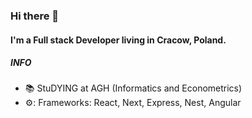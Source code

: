 ### Hi there 👋

#### I'm a Full stack Developer living in Cracow, Poland.

##### INFO
- :books: StuDYING at AGH (Informatics and Econometrics)
- ⚙️: Frameworks: React, Next, Express, Nest, Angular

<!--
**mariuszx8/mariuszx8** is a ✨ _special_ ✨ repository because its `README.md` (this file) appears on your GitHub profile.

Here are some ideas to get you started:

- 🔭 I’m currently working on ...
- 🌱 I’m currently learning ...
- 👯 I’m looking to collaborate on ...
- 🤔 I’m looking for help with ...
- 💬 Ask me about ...
- 📫 How to reach me: ...
- 😄 Pronouns: ...
- ⚡ Fun fact: ...
-->
